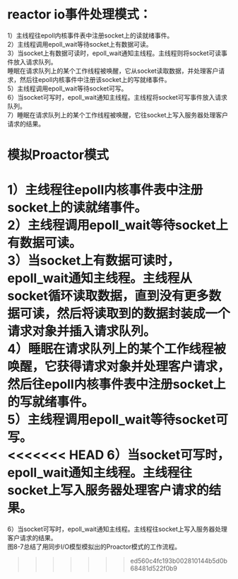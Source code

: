 reactor io事件处理模式：
======
1）主线程往epoll内核事件表中注册socket上的读就绪事件。<br>
2）主线程调用epoll_wait等待socket上有数据可读。<br>
3）当socket上有数据可读时，epoll_wait通知主线程。主线程则将socket可读事件放入请求队列。<br>
睡眠在请求队列上的某个工作线程被唤醒，它从socket读取数据，并处理客户请求，然后往epoll内核事件中注册该socket上的写就绪事件。<br>
5）主线程调用epoll_wait等待socket可写。<br>
6）当socket可写时，epoll_wait通知主线程。主线程将socket可写事件放入请求队列。<br>
7）睡眠在请求队列上的某个工作线程被唤醒，它往socket上写入服务器处理客户请求的结果。<br>

模拟Proactor模式
======

1）主线程往epoll内核事件表中注册socket上的读就绪事件。<br>
2）主线程调用epoll_wait等待socket上有数据可读。<br>
3）当socket上有数据可读时，epoll_wait通知主线程。主线程从socket循环读取数据，直到没有更多数据可读，然后将读取到的数据封装成一个请求对象并插入请求队列。<br>
4）睡眠在请求队列上的某个工作线程被唤醒，它获得请求对象并处理客户请求，然后往epoll内核事件表中注册socket上的写就绪事件。<br>
5）主线程调用epoll_wait等待socket可写。<br>
<<<<<<< HEAD
6）当socket可写时，epoll_wait通知主线程。主线程往socket上写入服务器处理客户请求的结果。<br>
=======
6）当socket可写时，epoll_wait通知主线程。主线程往socket上写入服务器处理客户请求的结果。<br>
图8-7总结了用同步I/O模型模拟出的Proactor模式的工作流程。<br>
>>>>>>> ed560c4fc193b002810144b5d0b68481d522f0b9
